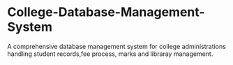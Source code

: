 # College-Database-Management-System
A comprehensive database management system for college administrations handling student records,fee process, marks and libraray management.
